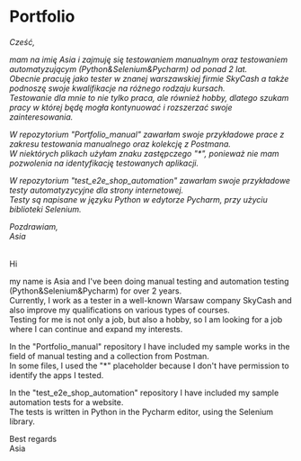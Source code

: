 

# Portfolio
<h6>Cześć,

mam na imię Asia i zajmuję się testowaniem manualnym oraz testowaniem automatyzującym (Python&Selenium&Pycharm) od ponad 2 lat. </br>
Obecnie pracuję jako tester w znanej warszawskiej firmie SkyCash a także podnoszę swoje kwalifikacje na różnego rodzaju kursach. </br>
Testowanie dla mnie to nie tylko praca, ale również hobby, dlatego szukam pracy w której będę mogła kontynuować i rozszerzać swoje zainteresowania. </br> 

W repozytorium "Portfolio_manual" zawarłam swoje przykładowe prace z zakresu testowania manualnego oraz kolekcję z Postmana.</br>
W niektórych plikach użyłam znaku zastępczego "*", ponieważ nie mam pozwolenia na identyfikację testowanych aplikacji.</br>

W repozytorium "test_e2e_shop_automation" zawarłam swoje przykładowe testy automatyzycyjne dla strony internetowej.</br>
Testy są napisane w języku Python w edytorze Pycharm, przy użyciu biblioteki Selenium.</br>  


Pozdrawiam, </br>
Asia</h6>

Hi

my name is Asia and I've been doing manual testing and automation testing (Python&Selenium&Pycharm) for over 2 years. </br>
Currently, I work as a tester in a well-known Warsaw company SkyCash and also improve my qualifications on various types of courses. </br>
Testing for me is not only a job, but also a hobby, so I am looking for a job where I can continue and expand my interests. </br> 

In the "Portfolio_manual" repository I have included my sample works in the field of manual testing and a collection from Postman.</br>
In some files, I used the "*" placeholder because I don't have permission to identify the apps I tested.</br>

In the "test_e2e_shop_automation" repository I have included my sample automation tests for a website.</br>
The tests is written in Python in the Pycharm editor, using the Selenium library.</br>  

Best regards </br>
Asia

